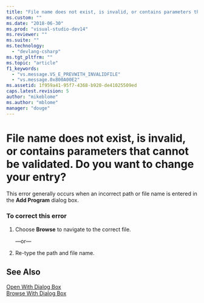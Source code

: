 ```yaml
---
title: "File name does not exist, is invalid, or contains parameters that cannot be validated. Do you want to change your entry? | Microsoft Docs"
ms.custom: ""
ms.date: "2018-06-30"
ms.prod: "visual-studio-dev14"
ms.reviewer: ""
ms.suite: ""
ms.technology: 
  - "devlang-csharp"
ms.tgt_pltfrm: ""
ms.topic: "article"
f1_keywords: 
  - "vs.message.VS_E_PREVWITH_INVALIDFILE"
  - "vs.message.0x800A00E2"
ms.assetid: 1f959a41-95f7-4368-b920-de41025509ed
caps.latest.revision: 5
author: "mikeblome"
ms.author: "mblome"
manager: "douge"
---
```

# File name does not exist, is invalid, or contains parameters that cannot be validated. Do you want to change your entry?
This error generally occurs when an incorrect path or file name is entered in the **Add Program** dialog box.  
  
### To correct this error  
  
1.  Choose **Browse** to navigate to the correct file.  
  
     —or—  
  
2.  Re-type the path and file name.  
  
## See Also  
 [Open With Dialog Box](http://msdn.microsoft.com/en-us/da37dfd5-16d1-4964-b6ae-d4505e4cba79)   
 [Browse With Dialog Box](http://msdn.microsoft.com/en-us/321ee529-a2d1-4d0a-b527-c19b17bb2de3)